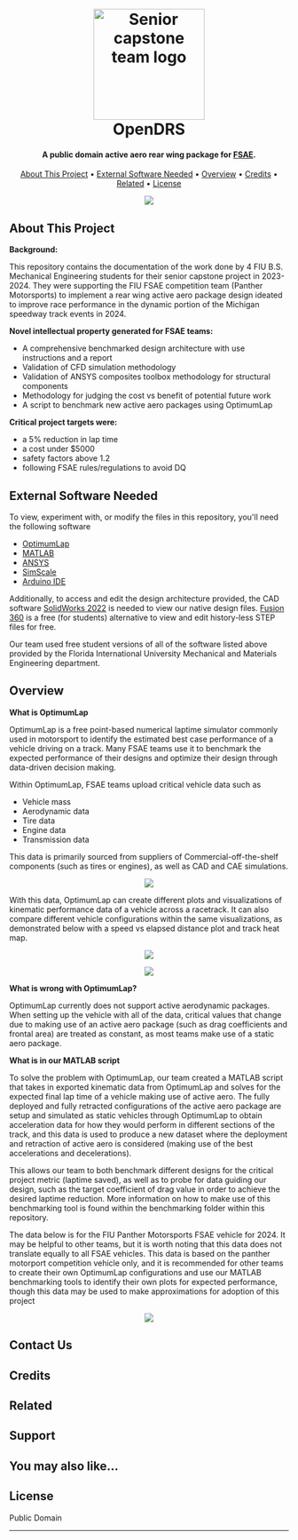 <h1 align="center">
  <br>
  <a href="http://www.amitmerchant.com/electron-markdownify"><img src="https://raw.githubusercontent.com/Edrop7/OpenDRS/master/Git-Resources/teamsecretformulalogo.png" alt="Senior capstone team logo" width="200"></a>
  <br>
  OpenDRS
  <br>
</h1>

<h4 align="center">A public domain active aero rear wing package for <a href="https://www.fsaeonline.com/" target="_blank">FSAE</a>.</h4>
<!--
<p align="center">
  <a href="https://badge.fury.io/js/electron-markdownify">
    <img src="https://badge.fury.io/js/electron-markdownify.svg"
         alt="Gitter">
  </a>
  <a href="https://gitter.im/amitmerchant1990/electron-markdownify"><img src="https://badges.gitter.im/amitmerchant1990/electron-markdownify.svg"></a>
  <a href="https://saythanks.io/to/bullredeyes@gmail.com">
      <img src="https://img.shields.io/badge/SayThanks.io-%E2%98%BC-1EAEDB.svg">
  </a>
  <a href="https://www.paypal.me/AmitMerchant">
    <img src="https://img.shields.io/badge/$-donate-ff69b4.svg?maxAge=2592000&amp;style=flat">
  </a>
</p>
-->

<p align="center">
  <a href="#About-This-Project">About This Project</a> •
  <a href="#External-Software-Needed">External Software Needed</a> •
  <a href="#Overview">Overview</a> •
  <a href="#credits">Credits</a> •
  <a href="#related">Related</a> •
  <a href="#license">License</a>
</p>

<p align="center">
    <img src="https://raw.githubusercontent.com/Edrop7/OpenDRS/master/Git-Resources/OpenDRSmove.gif">
</p>

## About This Project

**Background:**

This repository contains the documentation of the work done by 4 FIU B.S. Mechanical Engineering students for their senior capstone project in 2023-2024. They were supporting the FIU FSAE competition team (Panther Motorsports) to implement a rear wing active aero package design ideated to improve race performance in the dynamic portion of the Michigan speedway track events in 2024.

**Novel intellectual property generated for FSAE teams:**
* A comprehensive benchmarked design architecture with use instructions and a report
* Validation of CFD simulation methodology
* Validation of ANSYS composites toolbox methodology for structural components
* Methodology for judging the cost vs benefit of potential future work
* A script to benchmark new active aero packages using OptimumLap

**Critical project targets were:**
* a 5% reduction in lap time
* a cost under $5000
* safety factors above 1.2
* following FSAE rules/regulations to avoid DQ



## External Software Needed

To view, experiment with, or modify the files in this repository, you'll need the following software
* [OptimumLap](https://optimumg.com/product/optimumlap/)
* [MATLAB](https://www.mathworks.com/products/matlab/student.html)
* [ANSYS](https://www.ansys.com/academic/students) 
* [SimScale](https://www.simscale.com/academic-program/)
* [Arduino IDE](https://www.arduino.cc/en/software)

Additionally, to access and edit the design architecture provided, the CAD software [SolidWorks 2022](https://www.solidworks.com/product/students) is needed to view our native design files. [Fusion 360](https://www.autodesk.com/campaigns/education/fusion-360) is a free (for students) alternative to view and edit history-less STEP files for free. 

Our team used free student versions of all of the software listed above provided by the Florida International University Mechanical and Materials Engineering department.



<!--
```bash
# Clone this repository
$ git clone https://github.com/amitmerchant1990/electron-markdownify

# Go into the repository
$ cd electron-markdownify

# Install dependencies
$ npm install

# Run the app
$ npm start
```

> **Note**
> If you're using Linux Bash for Windows, [see this guide](https://www.howtogeek.com/261575/how-to-run-graphical-linux-desktop-applications-from-windows-10s-bash-shell/) or use `node` from the command prompt.
-->


## Overview

**What is OptimumLap**

OptimumLap is a free point-based numerical laptime simulator commonly used in motorsport to identify the estimated best case performance of a vehicle driving on a track. Many FSAE teams use it to benchmark the expected performance of their designs and optimize their design through data-driven decision making.


Within OptimumLap, FSAE teams upload critical vehicle data such as
* Vehicle mass
* Aerodynamic data
* Tire data
* Engine data
* Transmission data

This data is primarily sourced from suppliers of Commercial-off-the-shelf components (such as tires or engines), as well as CAD and CAE simulations.

<p align="center">
    <img src="https://raw.githubusercontent.com/Edrop7/OpenDRS/master/Git-Resources/FSAEOptimumLap.png">
</p>

With this data, OptimumLap can create different plots and visualizations of kinematic performance data of a vehicle across a racetrack. It can also compare different vehicle configurations within the same visualizations, as demonstrated below with a speed vs elapsed distance plot and track heat map.

<p align="center">
    <img src="https://raw.githubusercontent.com/Edrop7/OpenDRS/master/Git-Resources/SpeedVsElapsedDistance.png">
</p>
<p align="center">
    <img src="https://raw.githubusercontent.com/Edrop7/OpenDRS/master/Git-Resources/OptimumLap-Track.png">
</p>

**What is wrong with OptimumLap?**

OptimumLap currently does not support active aerodynamic packages. When setting up the vehicle with all of the data, critical values that change due to making use of an active aero package (such as drag coefficients and frontal area) are treated as constant, as most teams make use of a static aero package.

**What is in our MATLAB script**

To solve the problem with OptimumLap, our team created a MATLAB script that takes in exported kinematic data from OptimumLap and solves for the expected final lap time of a vehicle making use of active aero. The fully deployed and fully retracted configurations of the active aero package are setup and simulated as static vehicles through OptimumLap to obtain acceleration data for how they would perform in different sections of the track, and this data is used to produce a new dataset where the deployment and retraction of active aero is considered (making use of the best accelerations and decelerations).

This allows our team to both benchmark different designs for the critical project metric (laptime saved), as well as to probe for data guiding our design, such as the target coefficient of drag value in order to achieve the desired laptime reduction. More information on how to make use of this benchmarking tool is found within the benchmarking folder within this repository.

The data below is for the FIU Panther Motorsports FSAE vehicle for 2024. It may be helpful to other teams, but it is worth noting that this data does not translate equally to all FSAE vehicles. This data is based on the panther motorport competition vehicle only, and it is recommended for other teams to create their own OptimumLap configurations and use our MATLAB benchmarking tools to identify their own plots for expected performance, though this data may be used to make approximations for adoption of this project

<p align="center">
    <img src="https://raw.githubusercontent.com/Edrop7/OpenDRS/master/Git-Resources/LaptimeVsCd.png">
</p>



<!--
You can [download](https://github.com/amitmerchant1990/electron-markdownify/releases/tag/v1.2.0) the latest installable version of Markdownify for Windows, macOS and Linux.
-->
## Contact Us
<!--
Markdownify is an [emailware](https://en.wiktionary.org/wiki/emailware). Meaning, if you liked using this app or it has helped you in any way, I'd like you send me an email at <bullredeyes@gmail.com> about anything you'd want to say about this software. I'd really appreciate it!
-->
## Credits
<!--
This software uses the following open source packages:

- [Electron](http://electron.atom.io/)
- [Node.js](https://nodejs.org/)
- [Marked - a markdown parser](https://github.com/chjj/marked)
- [showdown](http://showdownjs.github.io/showdown/)
- [CodeMirror](http://codemirror.net/)
- Emojis are taken from [here](https://github.com/arvida/emoji-cheat-sheet.com)
- [highlight.js](https://highlightjs.org/)
-->
## Related
<!--
[markdownify-web](https://github.com/amitmerchant1990/markdownify-web) - Web version of Markdownify
-->
## Support
<!--
<a href="https://www.buymeacoffee.com/5Zn8Xh3l9" target="_blank"><img src="https://www.buymeacoffee.com/assets/img/custom_images/purple_img.png" alt="Buy Me A Coffee" style="height: 41px !important;width: 174px !important;box-shadow: 0px 3px 2px 0px rgba(190, 190, 190, 0.5) !important;-webkit-box-shadow: 0px 3px 2px 0px rgba(190, 190, 190, 0.5) !important;" ></a>

<p>Or</p> 

<a href="https://www.patreon.com/amitmerchant">
	<img src="https://c5.patreon.com/external/logo/become_a_patron_button@2x.png" width="160">
</a>
-->
## You may also like...
<!--
- [Pomolectron](https://github.com/amitmerchant1990/pomolectron) - A pomodoro app
- [Correo](https://github.com/amitmerchant1990/correo) - A menubar/taskbar Gmail App for Windows and macOS
-->
## License

Public Domain

---
<!--

> [amitmerchant.com](https://www.amitmerchant.com) &nbsp;&middot;&nbsp;
> GitHub [@amitmerchant1990](https://github.com/amitmerchant1990) &nbsp;&middot;&nbsp;
> Twitter [@amit_merchant](https://twitter.com/amit_merchant)
-->
